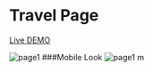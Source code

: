 # Travel Page
 [Live DEMO]()
 

![page1](https://user-images.githubusercontent.com/68767718/206639609-93462842-8702-4f9f-93af-e214ad09aa2e.PNG)
###Mobile Look
![page1 m](https://user-images.githubusercontent.com/68767718/206639676-d37b8491-423d-486c-930f-2972bc43daca.PNG)
